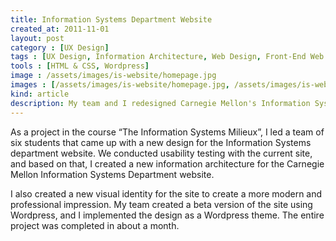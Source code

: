 ```yaml
---
title: Information Systems Department Website
created_at: 2011-11-01
layout: post
category : [UX Design]
tags : [UX Design, Information Architecture, Web Design, Front-End Web Development]
tools : [HTML & CSS, Wordpress]
image : /assets/images/is-website/homepage.jpg
images : [/assets/images/is-website/homepage.jpg, /assets/images/is-website/ia-stickies.jpg, /assets/images/is-website/nav.jpg, /assets/images/is-website/projects.jpg, /assets/images/is-website/project-detail.jpg, /assets/images/is-website/project.jpg, /assets/images/is-website/team.jpg, /assets/images/is-website/events-detail.jpg]
kind: article
description: My team and I redesigned Carnegie Mellon's Information Systems Department website, and implemented the new design in a Wordpress theme.
---
```


<p class="description">
As a project in the course “The Information Systems Milieux”, I led a team of six students that came up with a new design for the Information Systems department website. We conducted usability testing with the current site, and based on that, I created a new information architecture for the Carnegie Mellon Information Systems Department website.
</p>
<p class="description">
 I also created a new visual identity for the site to create a more modern and professional impression. My team created a beta version of the site using Wordpress, and I implemented the design as a Wordpress theme. The entire project was completed in about a month.</p>